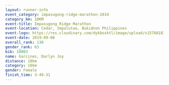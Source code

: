 ```yaml
--- 
layout: runner-info 
event_category: impasugong-ridge-marathon-2019 
category_km: 10KM 
event-title: Impasugong Ridge Marathon 
event-location: Cedar, Impalutao, Bukidnon Philippines 
event-logo: https://res.cloudinary.com/dykbosktl/image/upload/v1576818374/Logo/Impa_Logo_gjhosc.jpg 
event-date: 2019-09-08 
overall_rank: 130
gender_rank: 63
bib: 10003
name: Garcines, Darlyn Joy
distance: 10km
category: 10km
gender: Female
finish_time: 3-49-31
--- 
```

